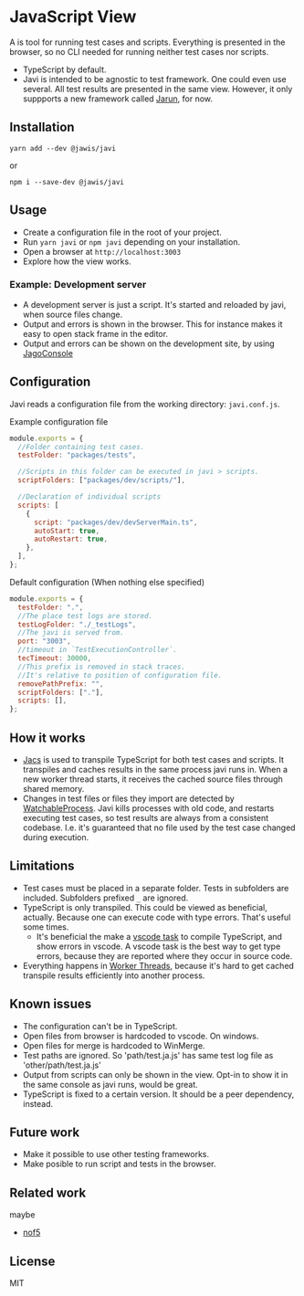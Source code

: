 # JavaScript View

A is tool for running test cases and scripts. Everything is presented in the
browser, so no CLI needed for running neither test cases nor scripts.

- TypeScript by default.
- Javi is intended to be agnostic to test framework. One could even use several.
  All test results are presented in the same view. However, it only suppports a
  new framework called [Jarun](https://www.npmjs.com/package/@jawis/jarun), for
  now.

## Installation

```
yarn add --dev @jawis/javi
```

or

```
npm i --save-dev @jawis/javi
```

## Usage

- Create a configuration file in the root of your project.
- Run `yarn javi` or `npm javi` depending on your installation.
- Open a browser at `http://localhost:3003`
- Explore how the view works.

### Example: Development server

- A development server is just a script. It's started and reloaded by javi, when
  source files change.
- Output and errors is shown in the browser. This for instance makes it easy to
  open stack frame in the editor.
- Output and errors can be shown on the development site, by using
  [JagoConsole](https://www.npmjs.com/package/@jawis/jagos)

## Configuration

Javi reads a configuration file from the working directory: `javi.conf.js`.

Example configuration file

```js
module.exports = {
  //Folder containing test cases.
  testFolder: "packages/tests",

  //Scripts in this folder can be executed in javi > scripts.
  scriptFolders: ["packages/dev/scripts/"],

  //Declaration of individual scripts
  scripts: [
    {
      script: "packages/dev/devServerMain.ts",
      autoStart: true,
      autoRestart: true,
    },
  ],
};
```

Default configuration (When nothing else specified)

```js
module.exports = {
  testFolder: ".",
  //The place test logs are stored.
  testLogFolder: "./_testLogs",
  //The javi is served from.
  port: "3003",
  //timeout in `TestExecutionController`.
  tecTimeout: 30000,
  //This prefix is removed in stack traces.
  //It's relative to position of configuration file.
  removePathPrefix: "",
  scriptFolders: ["."],
  scripts: [],
};
```

## How it works

- [Jacs](https://www.npmjs.com/package/@jawis/jacs) is used to transpile
  TypeScript for both test cases and scripts. It transpiles and caches results
  in the same process javi runs in. When a new worker thread starts, it receives
  the cached source files through shared memory.
- Changes in test files or files they import are detected by
  [WatchableProcess](https://www.npmjs.com/package/@jawis/jab-node). Javi kills
  processes with old code, and restarts executing test cases, so test results
  are always from a consistent codebase. I.e. it's guaranteed that no file used
  by the test case changed during execution.

## Limitations

- Test cases must be placed in a separate folder. Tests in subfolders are
  included. Subfolders prefixed `_` are ignored.
- TypeScript is only transpiled. This could be viewed as beneficial, actually.
  Because one can execute code with type errors. That's useful some times.
  - It's beneficial the make a
    [vscode task](https://code.visualstudio.com/docs/editor/tasks#_typescript-hello-world)
    to compile TypeScript, and show errors in vscode. A vscode task is the best
    way to get type errors, because they are reported where they occur in source
    code.
- Everything happens in
  [Worker Threads](https://nodejs.org/api/worker_threads.html), because it's
  hard to get cached transpile results efficiently into another process.

## Known issues

- The configuration can't be in TypeScript.
- Open files from browser is hardcoded to vscode. On windows.
- Open files for merge is hardcoded to WinMerge.
- Test paths are ignored. So 'path/test.ja.js' has same test log file as
  'other/path/test.ja.js'
- Output from scripts can only be shown in the view. Opt-in to show it in the
  same console as javi runs, would be great.
- TypeScript is fixed to a certain version. It should be a peer dependency,
  instead.

## Future work

- Make it possible to use other testing frameworks.
- Make posible to run script and tests in the browser.

## Related work

maybe

- [nof5](https://www.npmjs.com/package/nof5)

## License

MIT
